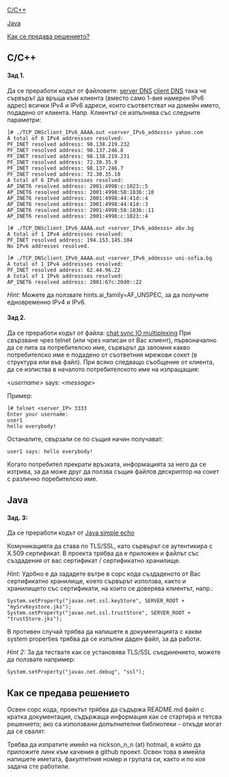 [C/C++](#C/C++)

[Java](#Java)

[Как се предава решението?](#как-се-предава-решението)

## C/C++

#### Зад 1.
Да се преработи кодът от файловете:
[server DNS](https://github.com/nickson/network-programming/blob/master/TCP_sockets/TCP_DNSserver_IPv6_AAAA.c) 
[client DNS](https://github.com/nickson/network-programming/blob/master/TCP_sockets/TCP_DNSclient_IPv6.c)
така че сървърът да връща към клиента (вместо само 1-вия намерен IPv6 адрес) всички IPv4 и IPv6 адреси, които съответстват на домейн името, подадено от клиента.
Напр. Клиентът се изпълнява със следните параметри:
```
]# ./TCP_DNSclient_IPv6_AAAA.out <server_IPv6_addesss> yahoo.com
A total of 6 IPv4 addressses resolved:
PF_INET resolved address: 98.138.219.232
PF_INET resolved address: 98.137.246.8
PF_INET resolved address: 98.138.219.231
PF_INET resolved address: 72.30.35.9
PF_INET resolved address: 98.137.246.7
PF_INET resolved address: 72.30.35.10
A total of 6 IPv6 addressses resolved:
AP_INET6 resolved address: 2001:4998:c:1023::5
AP_INET6 resolved address: 2001:4998:58:1836::10
AP_INET6 resolved address: 2001:4998:44:41d::4
AP_INET6 resolved address: 2001:4998:44:41d::3
AP_INET6 resolved address: 2001:4998:58:1836::11
AP_INET6 resolved address: 2001:4998:c:1023::4

]# ./TCP_DNSclient_IPv6_AAAA.out <server_IPv6_addesss> abv.bg
A total of 1 IPv4 addressses resolved:
PF_INET resolved address: 194.153.145.104
No IPv6 addresses resolved.

]# ./TCP_DNSclient_IPv6_AAAA.out <server_IPv6_addesss> uni-sofia.bg
A total of 1 IPv4 addressses resolved:
PF_INET resolved address: 62.44.96.22
A total of 1 IPv6 addressses resolved:
AP_INET6 resolved address: 2001:67c:20d0::22
```
*Hint:*   Можете да ползвате hints.ai_family=AF_UNSPEC, за да получите едновременно IPv4 и IPv6.


#### Зад 2.
Да се преработи кодът от файлa:
[chat sync IO multiplexing](https://github.com/nickson/network-programming/blob/master/IO_Multiplexing-Synchromous/select_chatServer.c) 
При свързване чрез telnet (или чрез написан от Вас клиент), първоначално да се пита за потребителско име, сървърът да запомня какво потребителско име е подадено от съответния мрежови сокет (в структура или във файл). При всяко следващо съобщение от клиента, да се изпиства в началото потребителското име на изпращащия:

<*username*> says: <*message*>

Пример:
```
]# telnet <server_IP> 3333
Enter your username:
user1
hello everybody!
```
Останалите, свързали се  по същия начин получават:
```
user1 says: hello everybody!
```
Когато потребител прекрати връзката, информацията за него да се изтрива, за да може друг да ползва същия файлов дескриптор на сокет с различно поребителско име.



## Java


#### Зад. 3:
Да се преработи кодът от
[Java simple echo](https://github.com/nickson/network-programming/tree/master/Java-TCP)

Комуникацията да става по TLS/SSL, като сървърът се аутентикира с X.509 сертификат. В проекта трябва да е приложен и файлът със създадения от вас сертификат / сертификатно хранилище.

*Hint:* Удобно е да зададете вътре в сорс кода създаденото от Вас сертификатно хранилище, което сървърът използва, както и хранилището със сертификати, на които се доверява клиентът, напр.:
```
System.setProperty("javax.net.ssl.keyStore", SERVER_ROOT + "mySrvKeystore.jks");
System.setProperty("javax.net.ssl.trustStore", SERVER_ROOT + "trustStore.jks");
```
В противен случай трябва да напишете в документацията с какви system properties трябва да се изпълни даден файл, за да работи.

*Hint 2:* За да тествате как се установява TLS/SSL съединението, можете да ползвате например:
```
System.setProperty("javax.net.debug", "ssl");
```


## Как се предава решението

Освен сорс кода, проектът трябва да съдържа README.md файл с кратка документация, съдържаща информация как се стартира и тетсва решението; ако са използвани допълнителни библиотеки - откъде могат да се свалят.

Трябва да изпратите имейл на nickson_n_n (at) hotmail, в който да приложите линк към качения в github проект. Освен това в имейла напишете иметата, факултетния номер и групата си, както и по коя задача сте работили.
